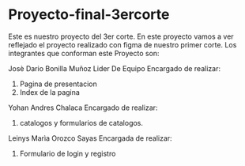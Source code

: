 # Proyecto-final-3ercorte
 Este es nuestro proyecto del 3er corte. 
 En este proyecto vamos a ver reflejado el proyecto realizado con figma de nuestro primer corte.
 Los integrantes que conforman este Proyecto son:

 Josè Dario Bonilla Muñoz 
 Lider De Equipo
 Encargado de realizar:
 1. Pagina de presentacion
 2. Index de la pagina

 
 
 Yohan Andres Chalaca
 Encargado de realizar:
 1. catalogos y formularios de catalogos.
  

 Leinys Marìa Orozco Sayas 
 Encargada de realizar:
 1. Formulario de login y registro
